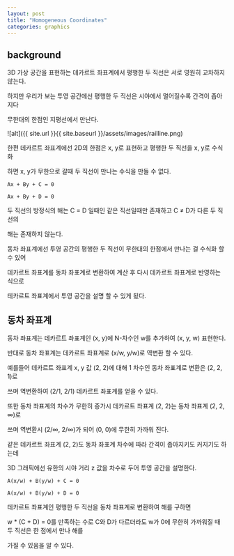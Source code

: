 ```yaml
---
layout: post
title: "Homogeneous Coordinates"
categories: graphics
---
```


## background

3D 가상 공간을 표현하는 데카르트 좌표계에서 평행한 두 직선은 서로 영원히 교차하지 않는다.

하지만 우리가 보는 투영 공간에선 평행한 두 직선은 시야에서 멀어질수록 간격이 좁아지다

무한대의 한점인 지평선에서 만난다. 

![alt]({{ site.url }}{{ site.baseurl }}/assets/images/railline.png)

한편 데카르트 좌표계에선 2D의 한점은 x, y로 표현하고 평행한 두 직선을 x, y로 수식화 

하면 x, y가 무한으로 갈때 두 직선이 만나는 수식을 만들 수 없다.

```
Ax + By + C = 0

Ax + By + D = 0 
```

두 직선의 방정식의 해는 C = D 일때인 같은 직선일때만 존재하고 C ≠ D가 다른 두 직선의

해는 존재하지 않는다.

동차 좌표계에선 투영 공간의 평행한 두 직선이 무한대의 한점에서 만나는 걸 수식화 할 수 있어

데카르트 좌표계를 동차 좌표계로 변환하여 계산 후 다시 데카르트 좌표계로 반영하는 식으로 

테카르트 좌표계에서 투영 공간을 설명 할 수 있게 됬다.


## 동차 좌표계

동차 좌표계는 데카르트 좌표계인 (x, y)에 N-차수인 w를 추가하여 (x, y, w) 표현한다.

반대로 동차 좌표계는 데카르트 좌표계로 (x/w, y/w)로 역변환 할 수 있다.

예를들어 데카르트 좌표계 x, y 값 (2, 2)에 대해 1 차수인 동차 좌표계로 변환은 (2, 2, 1)로 

쓰며 역변환하여 (2/1, 2/1) 데카르트 좌표계를 얻을 수 있다.

또한 동차 좌표계의 차수가 무한히 증가시 데카르트 좌표계 (2, 2)는 동차 좌표계 (2, 2, ∞)로 

쓰며 역변환시 (2/∞, 2/∞)가 되어 (0, 0)에 무한히 가까워 진다.

같은 데카르트 좌표계 (2, 2)도 동차 좌표계 차수에 따라 간격이 좁아지키도 커지기도 하는데 

3D 그래픽에선 유한의 시야 거리 z 값을 차수로 두어 투영 공간을 설명한다.

```
A(x/w) + B(y/w) + C = 0

A(x/w) + B(y/w) + D = 0
```

테카르트 좌표계인 평행한 두 직선을 동차 좌표계로 변환하여 해를 구하면 

w * (C + D) = 0를 만족하는 수로 C와 D가 다르더라도 w가 0에 무한히 가까워질 때 두 직선은 한 점에서 만나 해를

가질 수 있음을 알 수 있다.

